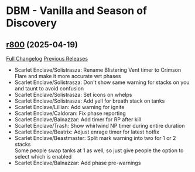 # DBM - Vanilla and Season of Discovery

## [r800](https://github.com/DeadlyBossMods/DBM-Vanilla/tree/r800) (2025-04-19)
[Full Changelog](https://github.com/DeadlyBossMods/DBM-Vanilla/compare/r799...r800) [Previous Releases](https://github.com/DeadlyBossMods/DBM-Vanilla/releases)

- Scarlet Enclave/Solistrasza: Rename Blistering Vent timer to Crimson Flare and make it more accurate wrt phases  
- Scarlet Enclave/Solistrasza: Don't show same warning for stacks on you and taunt to avoid confusion  
- Scarlet Enclave/Solistrasza: Set icons on whelps  
- Scarlet Enclave/Solistrasza: Add yell for breath stack on tanks  
- Scarlet Enclave/Lillian: Add warning for ignite  
- Scarlet Enclave/Caldoran: Fix phase reporting  
- Scarlet Enclave/Balnazzar: Add timer for RP after kill  
- Scarlet Enclave/Trash: Show whirlwind NP timer during entire duration  
- Scarlet Enclave/Beatrix: Adjust enrage timer for latest hotfix  
- Scarlet Enclave/Beastmaster: Split mark warning into two for 1 or 2 stacks  
    Some people swap tanks at 1 as well, so just give people the option to select which is enabled  
- Scarlet Enclave/Balnazzar: Add phase pre-warnings  
